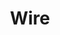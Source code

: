 ---
title: "Wire"
summary: "Wire is an English rock band, formed in London in October 1976 by , , , and . They were originally associated with the punk rock scene, appearing on —a key early document of the scene—and were later central to the development of post-punk. Inspired by the burgeoning UK punk scene, Wire are often cited as one of the more important rock groups of the 1970's and 1980's. Critic Stewart Mason wrote, \"Over their brilliant first three albums, Wire expanded the sonic boundaries of not just punk, but rock music in general.\" Wire are arguably a definitive art punk or post-punk ensemble, mostly due to their richly detailed and atmospheric sound, often obscure lyrical themes, and, to a lesser extent, their Situationist political stance. The group exhibited a steady development from an early raucous punk style with 1977's \",\" to a more complex, structured sound involving increased use of guitar effects and synthesizers on both 1978's \",\" and 1979's \".\" The band gained a reputation for experimenting with song arrangements throughout its career. In 2004 founding member Gilbert left the band. In 2010 joined."
slug: "wire"
image: "wire.jpg"
apple_music_artist_url: "https://music.apple.com/gb/artist/wire/3184306"
wikipedia_url: "https://en.wikipedia.org/wiki/Wire_(band)"
---